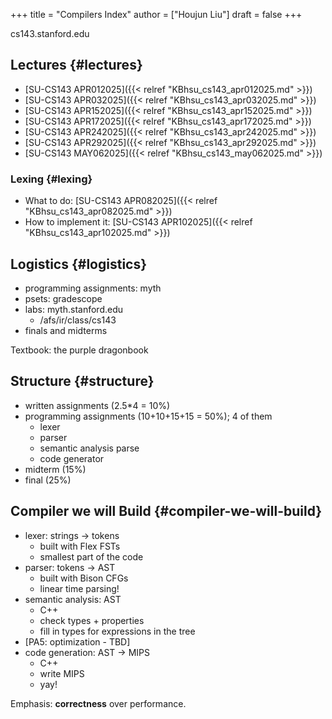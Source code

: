 +++
title = "Compilers Index"
author = ["Houjun Liu"]
draft = false
+++

cs143.stanford.edu


## Lectures {#lectures}

-   [SU-CS143 APR012025]({{< relref "KBhsu_cs143_apr012025.md" >}})
-   [SU-CS143 APR032025]({{< relref "KBhsu_cs143_apr032025.md" >}})
-   [SU-CS143 APR152025]({{< relref "KBhsu_cs143_apr152025.md" >}})
-   [SU-CS143 APR172025]({{< relref "KBhsu_cs143_apr172025.md" >}})
-   [SU-CS143 APR242025]({{< relref "KBhsu_cs143_apr242025.md" >}})
-   [SU-CS143 APR292025]({{< relref "KBhsu_cs143_apr292025.md" >}})
-   [SU-CS143 MAY062025]({{< relref "KBhsu_cs143_may062025.md" >}})


### Lexing {#lexing}

-   What to do: [SU-CS143 APR082025]({{< relref "KBhsu_cs143_apr082025.md" >}})
-   How to implement it: [SU-CS143 APR102025]({{< relref "KBhsu_cs143_apr102025.md" >}})


## Logistics {#logistics}

-   programming assignments: myth
-   psets: gradescope
-   labs: myth.stanford.edu
    -   /afs/ir/class/cs143
-   finals and midterms

Textbook: the purple dragonbook


## Structure {#structure}

-   written assignments (2.5\*4 = 10%)
-   programming assignments (10+10+15+15 = 50%); 4 of them
    -   lexer
    -   parser
    -   semantic analysis parse
    -   code generator
-   midterm (15%)
-   final (25%)


## Compiler we will Build {#compiler-we-will-build}

-   lexer: strings -&gt; tokens
    -   built with Flex FSTs
    -   smallest part of the code
-   parser: tokens -&gt; AST
    -   built with Bison CFGs
    -   linear time parsing!
-   semantic analysis: AST
    -   C++
    -   check types + properties
    -   fill in types for expressions in the tree
-   [PA5: optimization - TBD]
-   code generation: AST -&gt; MIPS
    -   C++
    -   write MIPS
    -   yay!

Emphasis: **correctness** over performance.
